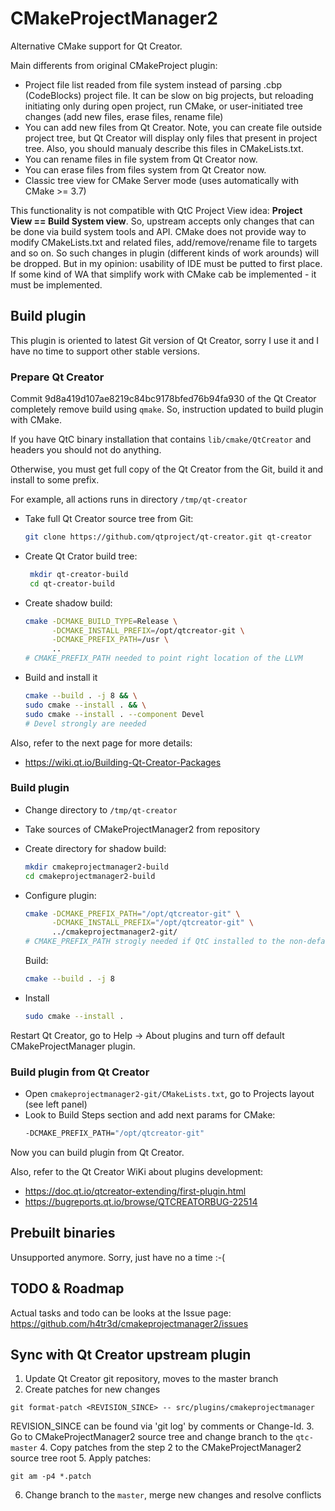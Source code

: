 CMakeProjectManager2
====================

Alternative CMake support for Qt Creator.

Main differents from original CMakeProject plugin:

* Project file list readed from file system instead of parsing .cbp (CodeBlocks) project file.
  It can be slow on big projects, but reloading initiating only during open project, run CMake,
  or user-initiated tree changes (add new files, erase files, rename file)
* You can add new files from Qt Creator. Note, you can create file outside project tree,
  but Qt Creator will display only files that present in project tree. Also, you should
  manualy describe this files in CMakeLists.txt.
* You can rename files in file system from Qt Creator now.
* You can erase files from files system from Qt Creator now.
* Classic tree view for CMake Server mode (uses automatically with CMake >= 3.7)

This functionality is not compatible with QtC Project View idea: **Project View == Build System view**. So, upstream accepts only changes that can be done via build system tools and API.
CMake does not provide way to modify CMakeLists.txt and related files, add/remove/rename file to targets and so on. So such changes in plugin (different kinds of work arounds) will be
dropped. But in my opinion: usability of IDE must be putted to first place. If some kind of WA that simplify work with CMake cab be implemented - it must be implemented.



Build plugin
------------

This plugin is oriented to latest Git version of Qt Creator, sorry I use it and I have no time
to support other stable versions.



### Prepare Qt Creator

Commit 9d8a419d107ae8219c84bc9178bfed76b94fa930 of the Qt Creator completely remove build using `qmake`. So, instruction updated to build plugin with CMake.

If you have QtC binary installation that contains `lib/cmake/QtCreator` and headers you should not do anything.

Otherwise, you must get full copy of the Qt Creator from the Git, build it and install to some prefix.

For example, all actions runs in directory `/tmp/qt-creator`

- Take full Qt Creator source tree from Git:

    ```bash
    git clone https://github.com/qtproject/qt-creator.git qt-creator
    ```

- Create Qt Crator build tree:

   ```bash
    mkdir qt-creator-build
    cd qt-creator-build
   ```

- Create shadow build:

    ```bash
    cmake -DCMAKE_BUILD_TYPE=Release \
          -DCMAKE_INSTALL_PREFIX=/opt/qtcreator-git \
          -DCMAKE_PREFIX_PATH=/usr \
          ..
    # CMAKE_PREFIX_PATH needed to point right location of the LLVM
    ```

- Build and install it

    ```bash
    cmake --build . -j 8 && \
    sudo cmake --install . && \
    sudo cmake --install . --component Devel
    # Devel strongly are needed
    ```

Also, refer to the next page for more details:

* https://wiki.qt.io/Building-Qt-Creator-Packages



### Build plugin

- Change directory to `/tmp/qt-creator`

- Take sources of CMakeProjectManager2 from repository

- Create directory for shadow build:
  ```bash
  mkdir cmakeprojectmanager2-build
  cd cmakeprojectmanager2-build
  ```
  
- Configure plugin:
  ```bash
  cmake -DCMAKE_PREFIX_PATH="/opt/qtcreator-git" \
        -DCMAKE_INSTALL_PREFIX="/opt/qtcreator-git" \
        ../cmakeprojectmanager2-git/
  # CMAKE_PREFIX_PATH strogly needed if QtC installed to the non-default CMake prefix (/usr in most cases)
  ```
  Build:
  
  ```bash
  cmake --build . -j 8
  ```
  
- Install
  
  ```bash
  sudo cmake --install .
  ```

Restart Qt Creator, go to Help -> About plugins and turn off default CMakeProjectManager plugin.



### Build plugin from Qt Creator

- Open `cmakeprojectmanager2-git/CMakeLists.txt`, go to Projects layout (see left panel)
- Look to Build Steps section and add next params for CMake:
  ```bash
  -DCMAKE_PREFIX_PATH="/opt/qtcreator-git"
  ```

Now you can build plugin from Qt Creator.

Also, refer to the Qt Creator WiKi about plugins development:

* https://doc.qt.io/qtcreator-extending/first-plugin.html
* https://bugreports.qt.io/browse/QTCREATORBUG-22514



Prebuilt binaries
-----------------

Unsupported anymore. Sorry, just have no a time :-(



TODO & Roadmap
--------------

Actual tasks and todo can be looks at the Issue page: https://github.com/h4tr3d/cmakeprojectmanager2/issues



Sync with Qt Creator upstream plugin
------------------------------------

1. Update Qt Creator git repository, moves to the master branch
2. Create patches for new changes
```
git format-patch <REVISION_SINCE> -- src/plugins/cmakeprojectmanager
```
REVISION_SINCE can be found via 'git log' by comments or Change-Id.
3. Go to CMakeProjectManager2 source tree and change branch to the `qtc-master`
4. Copy patches from the step 2 to the CMakeProjectManager2 source tree root
5. Apply patches:
```
git am -p4 *.patch
```
6. Change branch to the `master`, merge new changes and resolve conflicts
